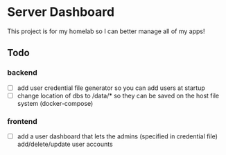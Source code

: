 # Server Dashboard

This project is for my homelab so I can better manage all of my apps!

## Todo

### backend

- [ ] add user credential file generator so you can add users at startup
- [ ] change location of dbs to /data/* so they can be saved on the host file system (docker-compose)

### frontend

- [ ] add a user dashboard that lets the admins (specified in credential file) add/delete/update user accounts
